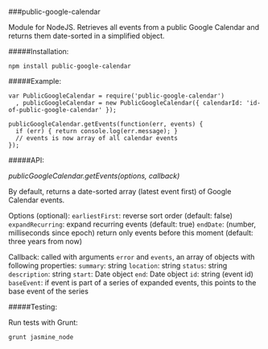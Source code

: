 ###public-google-calendar

Module for NodeJS. Retrieves all events from a public Google Calendar and returns them
date-sorted in a simplified object.

#####Installation:

```
npm install public-google-calendar
```

#####Example:

```
var PublicGoogleCalendar = require('public-google-calendar')
  , publicGoogleCalendar = new PublicGoogleCalendar({ calendarId: 'id-of-public-google-calendar' });
  
publicGoogleCalendar.getEvents(function(err, events) {
  if (err) { return console.log(err.message); }
  // events is now array of all calendar events
});
```

#####API:

*publicGoogleCalendar.getEvents(options, callback)*

By default, returns a date-sorted array (latest event first) of Google Calendar events.

Options (optional):
  `earliestFirst`: reverse sort order (default: false)
  `expandRecurring`: expand recurring events (default: true)
  `endDate`: (number, milliseconds since epoch) return only events before this moment (default: three years from now)

Callback: called with arguments `error` and `events`, an array of objects with following properties:
  `summary`: string
  `location`: string
  `status`: string
  `description`: string
  `start`: Date object
  `end`: Date object
  `id`: string (event id)
  `baseEvent`: if event is part of a series of expanded events, this points to the base event of the series

#####Testing:

Run tests with Grunt:

```
grunt jasmine_node
```









